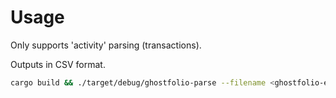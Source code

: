 # Usage

Only supports 'activity' parsing (transactions).

Outputs in CSV format.

```sh
cargo build && ./target/debug/ghostfolio-parse --filename <ghostfolio-export-date.json>
```

